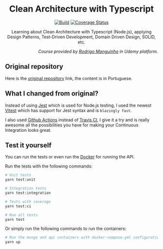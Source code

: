 <h1 align="center">Clean Architecture with Typescript</h1>

<div align="center">
  <a href='https://github.com/deepzS2/clean-architecture-ts/actions/workflows/node.js.yml'><img src='https://github.com/deepzS2/clean-architecture-ts/actions/workflows/node.js.yml/badge.svg' alt='Build' /></a>
  <a href='https://coveralls.io/github/deepzS2/clean-architecture-ts?branch=main&service'><img src='https://coveralls.io/repos/github/deepzS2/clean-architecture-ts/badge.svg?branch=main&service=github' alt='Coverage Status' /></a>
</div>

<p align="center">Learning about Clean Architecture with Typescript (Node.js), applying Design Patterns, Test-Driven Development, Domain Driven Design, SOLID, etc.</p>

<p align="right">
  <em>Course provided by <a href="https://github.com/rmanguinho">Rodrigo Manguinho</a> in Udemy platform.</em>
</p>

## Original repository

Here is the [original repository](https://github.com/rmanguinho/clean-ts-api) link, the content is in Portuguese.

## What I changed from original?

Instead of using [Jest](https://jestjs.io/pt-BR/) which is used for Node.js testing, I used the newest [Vitest](https://vitest.dev) which has support for Jest syntax and is `blazingly fast`.

I also used [Github Actions](https://github.com/features/actions) instead of [Travis CI](https://www.travis-ci.com), I give it a try and is really awesome all the possibilities you have for making your Continuous Integration looks great.

## Test it yourself

You can run the tests or even run the [Docker](https://www.docker.com) for running the API.

Run the tests with the following commands:

```bash
# Unit tests
yarn test:unit

# Integration tests
yarn test:integration

# Tests with coverage
yarn test:ci

# Run all tests
yarn test
```

Or simply run the following commands to run the containers:

```bash
# Run the mongo and api containers with docker-compose.yml configuration
yarn up
```
